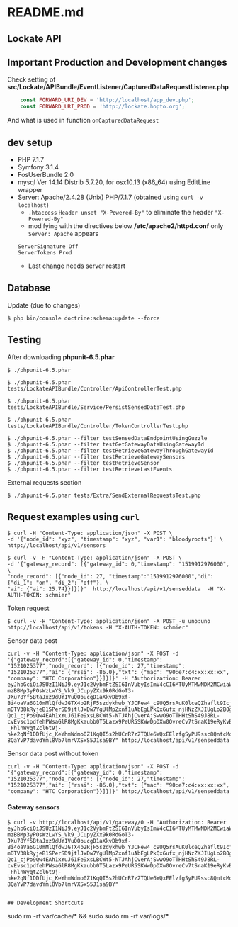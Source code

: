 # README.md

## Lockate API

## Important Production and Development changes

Check setting of **src/Lockate/APIBundle/EventListener/CapturedDataRequestListener.php**
```php
    const FORWARD_URI_DEV = 'http://localhost/app_dev.php';
    const FORWARD_URI_PROD = 'http://lockate.hopto.org';
```
And what is used in function `onCapturedDataRequest`


## dev setup
- PHP 7.1.7
- Symfony 3.1.4
- FosUserBundle 2.0
- mysql  Ver 14.14 Distrib 5.7.20, for osx10.13 (x86_64) using EditLine wrapper
- Server: Apache/2.4.28 (Unix) PHP/7.1.7 (obtained using `curl -v localhost`)
    - `.htaccess` `Header unset "X-Powered-By"` to eliminate the header `"X-Powered-By"`
    - modifying with the directives below **/etc/apache2/httpd.conf** only `Server: Apache` appears
    ```
    ServerSignature Off
    ServerTokens Prod
    ```
    - Last change needs server restart

## Database
Update (due to changes)
```
$ php bin/console doctrine:schema:update --force
```
   
## Testing

After downloading **phpunit-6.5.phar**
```
$ ./phpunit-6.5.phar 
```
```
$ ./phpunit-6.5.phar tests/LockateAPIBundle/Controller/ApiControllerTest.php 
```
```
$ ./phpunit-6.5.phar tests/LockateAPIBundle/Service/PersistSensedDataTest.php
```
```
$ ./phpunit-6.5.phar tests/LockateAPIBundle/Controller/TokenControllerTest.php 
```
```
$ ./phpunit-6.5.phar --filter testSensedDataEndpointUsingGuzzle
$ ./phpunit-6.5.phar --filter testGetGatewayDataUsingGatewayId
$ ./phpunit-6.5.phar --filter testRetrieveGatewayThroughGatewayId
$ ./phpunit-6.5.phar --filter testRetrieveGatewaySensors
$ ./phpunit-6.5.phar --filter testRetrieveSensor
$ ./phpunit-6.5.phar --filter testRetrieveLastEvents
```

External requests section
```
$ ./phpunit-6.5.phar tests/Extra/SendExternalRequestsTest.php 
```

## Request examples using `curl`
```
$ curl -H "Content-Type: application/json" -X POST \
-d '{"node_id": "xyz", "timestamp": "xyz", "var1": "bloodyroots"}' \ 
http://localhost/api/v1/sensors
```
```
$ curl -v -H "Content-Type: application/json" -X POST \
-d '{"gateway_record": [{"gateway_id": 0,"timestamp": "1519912976000", \
"node_record": [{"node_id": 27, "timestamp":"1519912976000","di": {"di_1": "on", "di_2": "off"}, \
"ai": {"ai": 25.74}}]}]}'  http://localhost/api/v1/senseddata  -H "X-AUTH-TOKEN: schmier"
```

Token request
```
$ curl -v -H "Content-Type: application/json" -X POST -u uno:uno http://localhost/api/v1/tokens -H "X-AUTH-TOKEN: schmier"
```

Sensor data post
```
curl -v -H "Content-Type: application/json" -X POST -d '{"gateway_record":[{"gateway_id": 0,"timestamp": "1521025377","node_record": [{"node_id": 27,"timestamp": "1521025377","ai": {"rssi": -86.0},"txt": {"mac": "90:e7:c4:xx:xx:xx", "company": "HTC Corporation"}}]}]}' -H "Authorization: Bearer eyJhbGciOiJSUzI1NiJ9.eyJ1c2VybmFtZSI6InVubyIsImV4cCI6MTUyMTMwNDM2MCwiaWF0IjoxNTIxMzAwNzYwfQ.w9Tb9XOz56T4kQSs_xF-mzBBMp3yPOsWzLwYS_Vk9_JCupyZXx9k0RdGoT3-JXu78Yf5BtaJxz9dUY1VuQObucgD1aXkvDb9xf-Bi4oaVa6G10mMlQfdwJGTX4b2RjF5szdykhwb_YJCFew4_c9UQ5rsAuK0lceQZhaflt9IcjA7jJgu3kfQS8XmX3MAv5lzMfmXe9QL-mDTV38kRyjeB1SPerSD9jtlJxDw7YgUlMpZxnf1uAbEgLPkQx6ufx_njHNzZKJIUgLo2B0gFwQJ5HEz9fpMQIPI0pPdbAPSLO9d5DnlwneKd0q_L0hX1xf2vjcDM-Qc1_cjPo9Qw4EAh1xYuJ61Fe9xsLBCWt5-NTJAhjCverAjSwwO9oTTHHtShS49J8RL-cvEvsc1pdfehPWsaGlR8MgKkaubb0T5Lazx9PeUR5SKWwDpDXw0OvreCv7tSraK19eRyKvBfBlz2ZlXrQuYFYaiRI4_rpAzQOBzTkql5Dk6hqKPD7E95w6eWWTdHE6hqok-_FhlnWyqtZcl6t9j-hke2qNf1DDfUjc_KeYhmWdmo0Z1KqQI5s2hUCrR7z2TQUe6WQxEElzfgSyPU9ssc8QntcMomCk8m6iK7nu2hV1dXeQT2paA2VXdxvEWLGw2-8QaYvP7davdYml8Vb7lmrVXSxS5J1sa9BY" http://localhost/api/v1/senseddata
```

Sensor data post without token
```
curl -v -H "Content-Type: application/json" -X POST -d '{"gateway_record":[{"gateway_id": 0,"timestamp": "1521025377","node_record": [{"node_id": 27,"timestamp": "1521025377","ai": {"rssi": -86.0},"txt": {"mac": "90:e7:c4:xx:xx:xx", "company": "HTC Corporation"}}]}]}' http://localhost/api/v1/senseddata
```

#### Gateway sensors

```
$ curl -v http://localhost/api/v1/gateway/0 -H "Authorization: Bearer eyJhbGciOiJSUzI1NiJ9.eyJ1c2VybmFtZSI6InVubyIsImV4cCI6MTUyMTMwNDM2MCwiaWF0IjoxNTIxMzAwNzYwfQ.w9Tb9XOz56T4kQSs_xF-mzBBMp3yPOsWzLwYS_Vk9_JCupyZXx9k0RdGoT3-JXu78Yf5BtaJxz9dUY1VuQObucgD1aXkvDb9xf-Bi4oaVa6G10mMlQfdwJGTX4b2RjF5szdykhwb_YJCFew4_c9UQ5rsAuK0lceQZhaflt9IcjA7jJgu3kfQS8XmX3MAv5lzMfmXe9QL-mDTV38kRyjeB1SPerSD9jtlJxDw7YgUlMpZxnf1uAbEgLPkQx6ufx_njHNzZKJIUgLo2B0gFwQJ5HEz9fpMQIPI0pPdbAPSLO9d5DnlwneKd0q_L0hX1xf2vjcDM-Qc1_cjPo9Qw4EAh1xYuJ61Fe9xsLBCWt5-NTJAhjCverAjSwwO9oTTHHtShS49J8RL-cvEvsc1pdfehPWsaGlR8MgKkaubb0T5Lazx9PeUR5SKWwDpDXw0OvreCv7tSraK19eRyKvBfBlz2ZlXrQuYFYaiRI4_rpAzQOBzTkql5Dk6hqKPD7E95w6eWWTdHE6hqok-_FhlnWyqtZcl6t9j-hke2qNf1DDfUjc_KeYhmWdmo0Z1KqQI5s2hUCrR7z2TQUe6WQxEElzfgSyPU9ssc8QntcMomCk8m6iK7nu2hV1dXeQT2paA2VXdxvEWLGw2-8QaYvP7davdYml8Vb7lmrVXSxS5J1sa9BY"
```
```

## Development Shortcuts
```
sudo rm -rf var/cache/* && sudo sudo rm -rf var/logs/*
```

